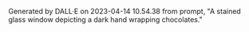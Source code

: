 Generated by DALL·E on 2023-04-14 10.54.38 from prompt, "A stained glass window depicting a dark hand wrapping chocolates."
